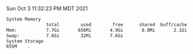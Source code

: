 Sun Oct  3 11:32:23 PM MDT 2021
```bash
System Memory
               total        used        free      shared  buff/cache   available
Mem:           7.7Gi       656Mi       4.9Gi       8.0Mi       2.1Gi       6.7Gi
Swap:          7.6Gi        32Mi       7.6Gi
System Storage
655M	.
```
```bash
